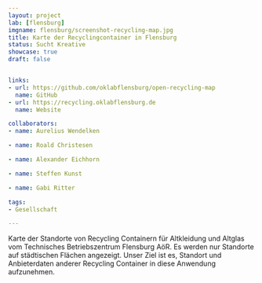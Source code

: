 ```yaml
---
layout: project
lab: [flensburg]
imgname: flensburg/screenshot-recycling-map.jpg
title: Karte der Recyclingcontainer in Flensburg
status: Sucht Kreative
showcase: true
draft: false


links:
- url: https://github.com/oklabflensburg/open-recycling-map
  name: GitHub
- url: https://recycling.oklabflensburg.de
  name: Website

collaborators:
- name: Aurelius Wendelken

- name: Roald Christesen

- name: Alexander Eichhorn

- name: Steffen Kunst

- name: Gabi Ritter

tags:
- Gesellschaft

---
```


Karte der Standorte von Recycling Containern für Altkleidung und Altglas vom Technisches Betriebszentrum Flensburg AöR. Es werden nur Standorte auf städtischen Flächen angezeigt. Unser Ziel ist es, Standort und Anbieterdaten anderer Recycling Container in diese Anwendung aufzunehmen.
